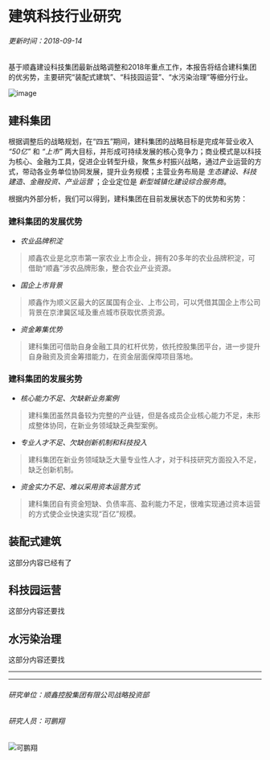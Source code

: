 # 建筑科技行业研究
###### 更新时间：2018-09-14
基于顺鑫建设科技集团最新战略调整和2018年重点工作，本报告将结合建科集团的优劣势，主要研究“装配式建筑”、“科技园运营”、“水污染治理”等细分行业。

![image](https://github.com/kpx12138/sxjk/blob/master/ASaT.jpg)
## 建科集团
根据调整后的战略规划，在“四五”期间，建科集团的战略目标是完成年营业收入 *“50亿”* 和 *“上市”* 两大目标，并形成可持续发展的核心竞争力；商业模式是以科技为核心、金融为工具，促进企业转型升级，聚焦乡村振兴战略，通过产业运营的方式，带动各业务单位协同发展，提升业务规模；主营业务布局是 *生态建设、科技建造、金融投资、产业运营* ；企业定位是 *新型城镇化建设综合服务商*。

根据内外部分析，我们可以得到，建科集团在目前发展状态下的优势和劣势：
### 建科集团的发展优势
- *农业品牌积淀*
> 顺鑫农业是北京市第一家农业上市企业，拥有20多年的农业品牌积淀，可借助“顺鑫”涉农品牌形象，整合农业产业资源。
- *国企上市背景*
> 顺鑫作为顺义区最大的区属国有企业、上市公司，可以凭借其国企上市公司背景在京津冀区域及重点城市获取优质资源。
- *资金筹集优势*
> 建科集团可借助自身金融工具的杠杆优势，依托控股集团平台，进一步提升自身融资及资金筹措能力，在资金层面保障项目落地。
### 建科集团的发展劣势
- *核心能力不足、欠缺新业务案例*
> 建科集团虽然具备较为完整的产业链，但是各成员企业核心能力不足，未形成整体协同，在新业务领域缺乏典型案例。
- *专业人才不足、欠缺创新机制和科技投入*
> 建科集团在新业务领域缺乏大量专业性人才，对于科技研究方面投入不足，缺乏创新机制。
- *资金实力不足、难以采用资本运营方式*
> 建科集团自有资金短缺、负债率高、盈利能力不足，很难实现通过资本运营的方式使企业快速实现“百亿”规模。
## 装配式建筑
这部分内容已经有了
## 科技园运营
这部分内容还要找
## 水污染治理
这部分内容还要找



--------------------
--------------------
###### 研究单位：顺鑫控股集团有限公司战略投资部
###### 研究人员：可鹏翔
![可鹏翔](https://github.com/kpx12138/sxjk/blob/master/kepengxiang.jpg)
